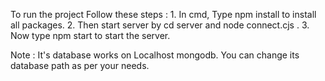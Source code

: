 To run the project Follow these steps :
    1. In cmd, Type npm install to install all packages.
    2. Then start server by cd server and node connect.cjs .
    3. Now type npm start to start the server.


Note : It's database works on Localhost mongodb. You can change its database path as per your needs.
